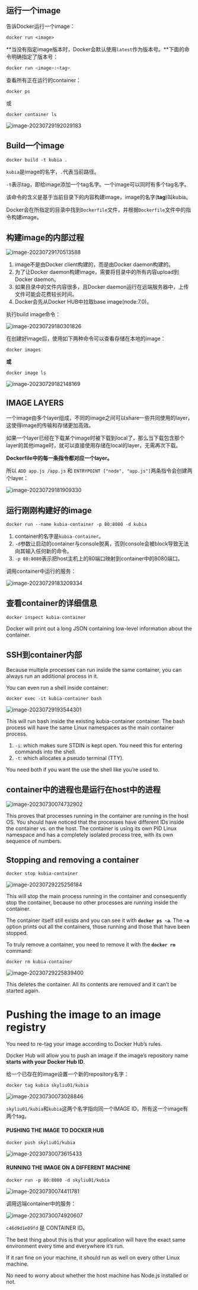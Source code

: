## 运行一个image

告诉Docker运行一个image：

```shell
docker run <image>
```

**当没有指定image版本时，Docker会默认使用`latest`作为版本号。**下面的命令明确指定了版本号：

```bash
docker run <image>:<tag>
```

查看所有正在运行的container：

```
docker ps
```

或

```
docker container ls
```

![image-20230729192029183](.\image-20230729192029183.png)

## Build一个image

```
docker build -t kubia .
```

`kubia`是image的名字，`.`代表当前路径。

`-t`表示tag，即给image添加一个tag名字。一个image可以同时有多个tag名字。

该命令的含义是基于当前目录下的内容构建image，image的名字(**tag**)叫kubia。

Docker会在所指定的目录中找到`Dockerfile`文件，并根据`Dockerfile`文件中的指令构建image。

## 构建image的内部过程

![image-20230729170513588](.\image-20230729170513588.png)

1. image不是由Docker client构建的，而是由Docker daemon构建的。
2. 为了让Docker daemon构建image，需要将目录中的所有内容upload到Docker daemon。
3. 如果目录中的文件内容很多，且Docker daemon运行在远端服务器中，上传文件可能会花费较长时间。
4. Docker会先从Docker HUB中拉取base image(node:7.0)。

执行build image命令：

![image-20230729180301826](.\image-20230729180301826.png)

在创建好image后，使用如下两种命令可以查看存储在本地的image：

```
docker images
```

**或**

```
docker image ls
```

![image-20230729182148169](.\image-20230729182148169.png)

## IMAGE LAYERS

一个image由多个layer组成，不同的image之间可以share一些共同使用的layer，这使得image的传输和存储更加高效。

如果一个layer已经在下载某个image时被下载到local了，那么当下载包含那个layer的其他image时，就可以直接使用存储在local的layer，无需再次下载。

**Dockerfile中的每一条指令都对应一个layer。**

所以 `ADD app.js /app.js` 和  `ENTRYPOINT ["node", "app.js"]`两条指令会创建两个layer：

![image-20230729181909330](.\image-20230729181909330.png)

## 运行刚刚构建好的image

```
docker run --name kubia-container -p 80:8080 -d kubia
```

1. container的名字是`kubia-container`。
2. `-d`参数让启动的container与console脱离，否则console会被block导致无法向其输入任何新的命令。
3. `-p 80:8080`表示把host主机上的80端口映射到container中的8080端口。

调用container中运行的服务：

![image-20230729183209334](.\image-20230729183209334.png)

## 查看container的详细信息

```
docker inspect kubia-container
```

Docker will print out a long JSON containing low-level information about the container.

## SSH到container内部

Because multiple processes can run inside the same container, you can always run an additional process in it. 

You can even run a shell inside container:

```
docker exec -it kubia-container bash
```

![image-20230729193544301](.\image-20230729193544301.png)

This will run bash inside the existing kubia-container container. The bash process will have the same Linux namespaces as the main container process.

1. `-i`: which makes sure STDIN is kept open. You need this for entering commands into the shell.
2. `-t`: which allocates a pseudo terminal (TTY).

You need both if you want the use the shell like you’re used to.

## container中的进程也是运行在host中的进程

![image-20230730074732902](.\image-20230730074732902.png)

This proves that processes running in the container are running in the host OS. You should have noticed that the processes have different IDs inside the container vs. on the host. The container is using its own PID Linux namespace and has a completely isolated process tree, with its own sequence of numbers.

## Stopping and removing a container

```
docker stop kubia-container
```

![image-20230729225256184](.\image-20230729225256184.png)

This will stop the main process running in the container and consequently stop the container, because no other processes are running inside the container.

The container itself still exists and you can see it with **`docker ps -a`**. The **`-a`** option prints out all the containers, those running and those that have been stopped.

To truly remove a container, you need to remove it with the **`docker rm`** command:

```
docker rm kubia-container
```

![image-20230729225839400](.\image-20230729225839400.png)

This deletes the container. All its contents are removed and it can’t be started again.

# Pushing the image to an image registry

You need to re-tag your image according to Docker Hub’s rules. 

Docker Hub will allow you to push an image if the image’s repository name **starts with your Docker Hub ID**.

给一个已存在的image设置一个新的repository名字：

```shell
docker tag kubia skyliu01/kubia
```

![image-20230730073028846](.\image-20230730073028846.png)

`skyliu01/kubia`和`kubia`这两个名字指向同一个IMAGE ID，所有这一个image有两个tag。

#### PUSHING THE IMAGE TO DOCKER HUB

```
docker push skyliu01/kubia
```

![image-20230730073615433](.\image-20230730073615433.png)

#### RUNNING THE IMAGE ON A DIFFERENT MACHINE

```
docker run -p 80:8080 -d skyliu01/kubia
```

![image-20230730074411781](.\image-20230730074411781.png)

调用远端container中的服务：

![image-20230730074920607](.\image-20230730074920607.png)

`c46d9d1e09fd` 是 CONTAINER ID。

The best thing about this is that your application will have the exact same environment every time and everywhere it’s run.

If it ran fine on your machine, it should run as well on every other Linux machine.

No need to worry about whether the host machine has Node.js installed or not.
